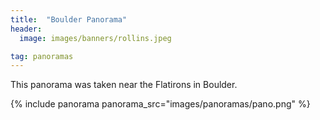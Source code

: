 ```yaml
---
title:  "Boulder Panorama"
header:
  image: images/banners/rollins.jpeg

tag: panoramas
---
```


This panorama was taken near the Flatirons in Boulder.

{% include panorama panorama_src="images/panoramas/pano.png" %}
